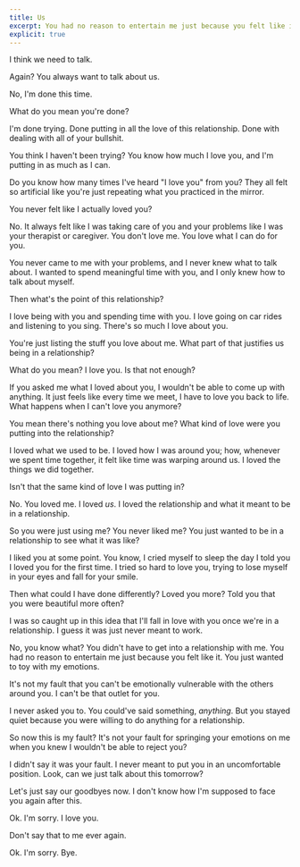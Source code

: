 ```yaml
---
title: Us
excerpt: You had no reason to entertain me just because you felt like it.
explicit: true
---
```


I think we need to talk.

Again? You always want to talk about us.

No, I'm done this time.

What do you mean you're done?

I'm done trying. Done putting in all the love of this relationship. Done with dealing with all of your bullshit.

You think I haven't been trying? You know how much I love you, and I'm putting in as much as I can.

Do you know how many times I've heard "I love you" from you? They all felt so artificial like you're just repeating what you practiced in the mirror.

You never felt like I actually loved you?

No. It always felt like I was taking care of you and your problems like I was your therapist or caregiver. You don't love me. You love what I can do for you.

You never came to me with your problems, and I never knew what to talk about. I wanted to spend meaningful time with you, and I only knew how to talk about myself.

Then what's the point of this relationship?

I love being with you and spending time with you. I love going on car rides and listening to you sing. There's so much I love about you.

You're just listing the stuff you love about me. What part of that justifies us being in a relationship?

What do you mean? I love you. Is that not enough?

If you asked me what I loved about you, I wouldn't be able to come up with anything. It just feels like every time we meet, I have to love you back to life. What happens when I can't love you anymore?

You mean there's nothing you love about me? What kind of love were you putting into the relationship?

I loved what we used to be. I loved how I was around you; how, whenever we spent time together, it felt like time was warping around us. I loved the things we did together.

Isn't that the same kind of love I was putting in?

No. You loved me. I loved *us*. I loved the relationship and what it meant to be in a relationship.

So you were just using me? You never liked me? You just wanted to be in a relationship to see what it was like?

I liked you at some point. You know, I cried myself to sleep the day I told you I loved you for the first time. I tried so hard to love you, trying to lose myself in your eyes and fall for your smile.

Then what could I have done differently? Loved you more? Told you that you were beautiful more often?

I was so caught up in this idea that I'll fall in love with you once we're in a relationship. I guess it was just never meant to work.

No, you know what? You didn't have to get into a relationship with me. You had no reason to entertain me just because you felt like it. You just wanted to toy with my emotions.

It's not my fault that you can't be emotionally vulnerable with the others around you. I can't be that outlet for you.

I never asked you to. You could've said something, *anything*. But you stayed quiet because you were willing to do anything for a relationship.

So now this is my fault? It's not your fault for springing your emotions on me when you knew I wouldn't be able to reject you?

I didn't say it was your fault. I never meant to put you in an uncomfortable position. Look, can we just talk about this tomorrow?

Let's just say our goodbyes now. I don't know how I'm supposed to face you again after this.

Ok. I'm sorry. I love you.

Don't say that to me ever again.

Ok. I'm sorry. Bye.
